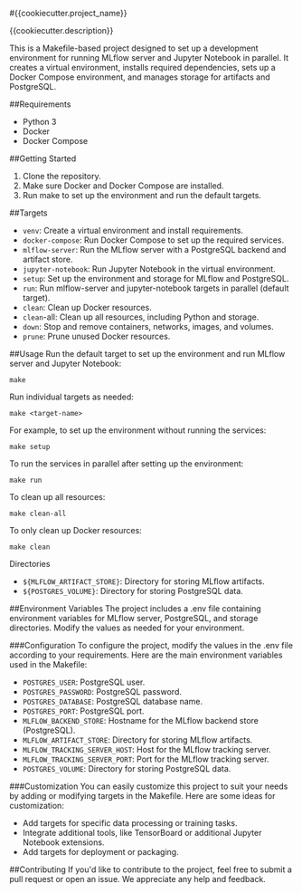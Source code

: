 #{{cookiecutter.project_name}}

{{cookiecutter.description}}

This is a Makefile-based project designed to set up a development environment for running MLflow server and Jupyter Notebook in parallel. It creates a virtual environment, installs required dependencies, sets up a Docker Compose environment, and manages storage for artifacts and PostgreSQL.

##Requirements

-   Python 3
-   Docker
-   Docker Compose

##Getting Started

1. Clone the repository.
2. Make sure Docker and Docker Compose are installed.
3. Run make to set up the environment and run the default targets.

##Targets

-   `venv`: Create a virtual environment and install requirements.
-   `docker-compose`: Run Docker Compose to set up the required services.
-   `mlflow-server`: Run the MLflow server with a PostgreSQL backend and artifact store.
-   `jupyter-notebook`: Run Jupyter Notebook in the virtual environment.
-   `setup`: Set up the environment and storage for MLflow and PostgreSQL.
-   `run`: Run mlflow-server and jupyter-notebook targets in parallel (default target).
-   `clean`: Clean up Docker resources.
-   `clean`-all: Clean up all resources, including Python and storage.
-   `down`: Stop and remove containers, networks, images, and volumes.
-   `prune`: Prune unused Docker resources.

##Usage
Run the default target to set up the environment and run MLflow server and Jupyter Notebook:

```shell
make
```

Run individual targets as needed:

```shell
make <target-name>
```

For example, to set up the environment without running the services:

```shell
make setup
```

To run the services in parallel after setting up the environment:

```shell
make run
```

To clean up all resources:

```shell
make clean-all
```

To only clean up Docker resources:

```shell
make clean
```

Directories

-   `${MLFLOW_ARTIFACT_STORE}`: Directory for storing MLflow artifacts.
-   `${POSTGRES_VOLUME}`: Directory for storing PostgreSQL data.

##Environment Variables
The project includes a .env file containing environment variables for MLflow server, PostgreSQL, and storage directories. Modify the values as needed for your environment.

###Configuration
To configure the project, modify the values in the .env file according to your requirements. Here are the main environment variables used in the Makefile:

-   `POSTGRES_USER`: PostgreSQL user.
-   `POSTGRES_PASSWORD`: PostgreSQL password.
-   `POSTGRES_DATABASE`: PostgreSQL database name.
-   `POSTGRES_PORT`: PostgreSQL port.
-   `MLFLOW_BACKEND_STORE`: Hostname for the MLflow backend store (PostgreSQL).
-   `MLFLOW_ARTIFACT_STORE`: Directory for storing MLflow artifacts.
-   `MLFLOW_TRACKING_SERVER_HOST`: Host for the MLflow tracking server.
-   `MLFLOW_TRACKING_SERVER_PORT`: Port for the MLflow tracking server.
-   `POSTGRES_VOLUME`: Directory for storing PostgreSQL data.

###Customization
You can easily customize this project to suit your needs by adding or modifying targets in the Makefile. Here are some ideas for customization:

-   Add targets for specific data processing or training tasks.
-   Integrate additional tools, like TensorBoard or additional Jupyter Notebook extensions.
-   Add targets for deployment or packaging.

##Contributing
If you'd like to contribute to the project, feel free to submit a pull request or open an issue. We appreciate any help and feedback.
